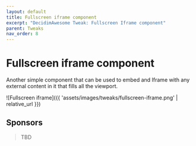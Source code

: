 ```yaml
---
layout: default
title: Fullscreen iframe component
excerpt: "DecidimAwesome Tweak: Fullscreen Iframe component"
parent: Tweaks
nav_order: 8
---
```


# Fullscreen iframe component

Another simple component that can be used to embed and Iframe with any external content in it that fills all the viewport.

![Fullscreen iframe]({{ 'assets/images/tweaks/fullscreen-iframe.png' | relative_url }})

## Sponsors

> TBD

